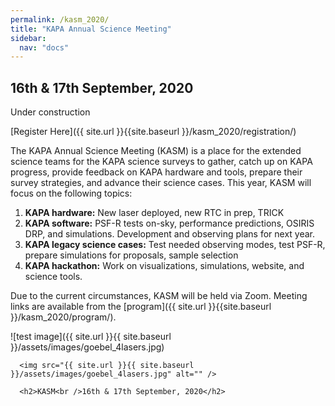 ```yaml
---
permalink: /kasm_2020/
title: "KAPA Annual Science Meeting"
sidebar:
  nav: "docs"
---
```


## 16th & 17th September, 2020

Under construction

[Register Here]({{ site.url }}{{site.baseurl }}/kasm_2020/registration/)

The KAPA Annual Science Meeting (KASM) is a place for the extended science teams for the KAPA science surveys to gather, catch up on KAPA progress, provide feedback on KAPA hardware and tools, prepare their survey strategies, and advance their science cases. This year, KASM will focus on the following topics:

1. **KAPA hardware:** New laser deployed, new RTC in prep, TRICK
2. **KAPA software:** PSF-R tests on-sky, performance predictions, OSIRIS DRP, and simulations. Development and observing plans for next year.
3. **KAPA legacy science cases:** Test needed observing modes, test PSF-R, prepare simulations for proposals, sample selection
4. **KAPA hackathon:** Work on visualizations, simulations, website, and science tools.

Due to the current circumstances, KASM will be held via Zoom. Meeting links are available from the [program]({{ site.url }}{{site.baseurl }}/kasm_2020/program/).


![test image]({{ site.url }}{{ site.baseurl }}/assets/images/goebel_4lasers.jpg)


<div class="image">

      <img src="{{ site.url }}{{ site.baseurl }}/assets/images/goebel_4lasers.jpg" alt="" />
      
      <h2>KASM<br />16th & 17th September, 2020</h2>

</div>
